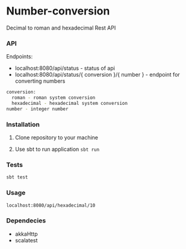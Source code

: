 # Number-conversion

Decimal to roman and hexadecimal Rest API

### API

Endpoints:
* localhost:8080/api/status - status of api
* localhost:8080/api/status/{ conversion }/{ number } - endpoint for converting numbers


```bash
conversion:
  roman - roman system conversion
  hexadecimal - hexadecimal system conversion
number - integer number
```

### Installation

  1. Clone repository to your machine
  
  2. Use sbt to run application
    ```
    sbt run
    ```


### Tests
```bash
sbt test
```

### Usage
```bash
localhost:8080/api/hexadecimal/10
```

### Dependecies
* akkaHttp
* scalatest

